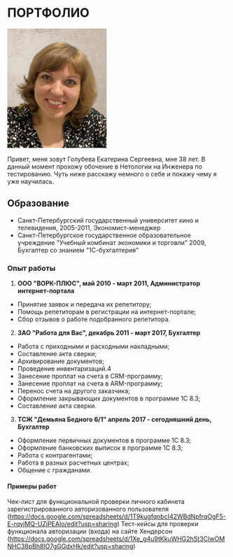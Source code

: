 # **ПОРТФОЛИО**
![](foto4.png)

Привет, меня зовут Голубева Екатерина Сергеевна, мне 38 лет.
В данный момент прохожу обочение в Нетологии на Инженера по тестированию.
Чуть ниже расскажу немного о себе и покажу чему я уже научилась.



##  **Образование**

- Санкт-Петербургский государственный университет кино и телевидения, 2005-2011, Экономист-менеджер
- Санкт-Петербургское государственное образовательное учреждение "Учебный комбинат экономики и торговли" 2009, Бухгалтер со знанием "1С-бухгалтерия"

### **Опыт работы**

 1.  **ООО "ВОРК-ПЛЮС", май 2010 - март 2011,  Администратор интернет-портала**
- Принятие заявок и передача их репетитору;
- Помощь репетиторам в регистрации на интернет-портале;
- Сбор отзывов о работе подобранного репетитора.
  
2. **ЗАО "Работа для Вас", декабрь 2011 - март 2017, Бухгалтер**
- Работа с приходными и расходными накладными;
- Составление акта сверки;
- Архивирование документов;
- Проведение инвентаризаций.4
- Занесение проплат на счета в CRM-программу;
- Занесение проплат на счета в ARM-программу; 
- Перенос счета на другого заказчика; 
- Оформление закрывающих документов в программе 1С 8.3; 
- Составление акта сверки.
  
3. **ТСЖ "Демьяна Бедного 6/1" апрель 2017 - сегодняшний день, Бухгалтер**
- Оформление первичных документов в программе 1С 8.3;
- Оформление банковских выписок в программе 1С 8.3;
- Работа с контрагентами;
- Работа в разных расчетных центрах;
- Общение с гражданами.

#### **Примеры работ**

Чек-лист для функциональной проверки личного кабинета зарегистрированного авторизованного пользователя  (https://docs.google.com/spreadsheets/d/1T9kugfqnbcI42WBdNpfrqOgF5-E-rqvjMQ-UZjPEAIo/edit?usp=sharing)
Тест-кейсы для проверки функционала авторизации (входа) на сайте Хендерсон (https://docs.google.com/spreadsheets/d/1Xe_g4u9tKkuWHG2hSt3CIwOMNHC38pBh8lO7gGGdxHk/edit?usp=sharing)